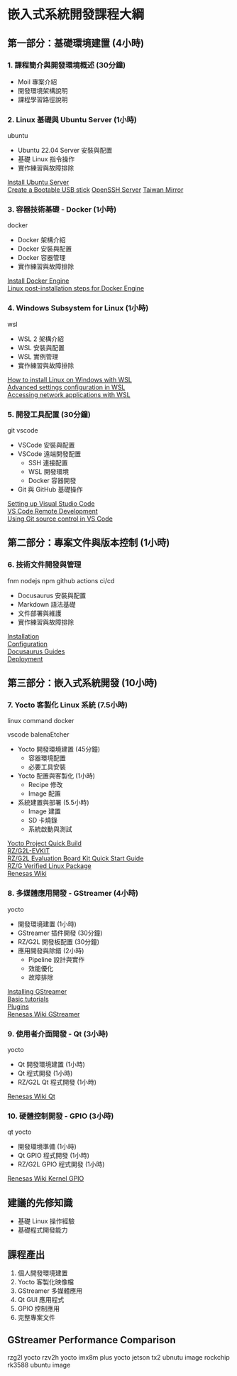 # 嵌入式系統開發課程大綱

## 第一部分：基礎環境建置 (4小時)

### 1. 課程簡介與開發環境概述 (30分鐘)

- Moil 專案介紹
- 開發環境架構說明
- 課程學習路徑說明

### 2. Linux 基礎與 Ubuntu Server (1小時)

ubuntu

- Ubuntu 22.04 Server 安裝與配置
- 基礎 Linux 指令操作
- 實作練習與故障排除

[Install Ubuntu Server](https://ubuntu.com/tutorials/install-ubuntu-server#1-overview)  
[Create a Bootable USB stick](https://ubuntu.com/tutorials/install-ubuntu-desktop#3-create-a-bootable-usb-stick)
[OpenSSH Server](https://documentation.ubuntu.com/server/how-to/security/openssh-server/)
[Taiwan Mirror](https://mirror.twds.com.tw/)

### 3. 容器技術基礎 - Docker (1小時)

docker

- Docker 架構介紹
- Docker 安裝與配置
- Docker 容器管理
- 實作練習與故障排除

[Install Docker Engine](https://docs.docker.com/engine/install/ubuntu/)  
[Linux post-installation steps for Docker Engine](https://docs.docker.com/engine/install/linux-postinstall/)

### 4. Windows Subsystem for Linux (1小時)

wsl

- WSL 2 架構介紹
- WSL 安裝與配置
- WSL 實例管理
- 實作練習與故障排除

[How to install Linux on Windows with WSL](https://learn.microsoft.com/en-us/windows/wsl/install)  
[Advanced settings configuration in WSL](https://learn.microsoft.com/en-us/windows/wsl/wsl-config)  
[Accessing network applications with WSL](https://learn.microsoft.com/en-us/windows/wsl/networking)

### 5. 開發工具配置 (30分鐘)

git
vscode

- VSCode 安裝與配置
- VSCode 遠端開發配置
  - SSH 連接配置
  - WSL 開發環境
  - Docker 容器開發
- Git 與 GitHub 基礎操作

[Setting up Visual Studio Code](https://code.visualstudio.com/docs/setup/setup-overview)  
[VS Code Remote Development](https://code.visualstudio.com/docs/remote/remote-overview)  
[Using Git source control in VS Code](https://code.visualstudio.com/docs/sourcecontrol/overview)

## 第二部分：專案文件與版本控制 (1小時)

### 6. 技術文件開發與管理

fnm
nodejs npm
github actions ci/cd

- Docusaurus 安裝與配置
- Markdown 語法基礎
- 文件部署與維護
- 實作練習與故障排除

[Installation](https://docusaurus.io/docs/installation)  
[Configuration](https://docusaurus.io/docs/configuration)  
[Docusaurus Guides](https://docusaurus.io/docs/category/guides)  
[Deployment](https://docusaurus.io/docs/deployment)

## 第三部分：嵌入式系統開發 (10小時)

### 7. Yocto 客製化 Linux 系統 (7.5小時)

linux command
docker

vscode
balenaEtcher

- Yocto 開發環境建置 (45分鐘)
  - 容器環境配置
  - 必要工具安裝
- Yocto 配置與客製化 (1小時)
  - Recipe 修改
  - Image 配置
- 系統建置與部署 (5.5小時)
  - Image 建置
  - SD 卡燒錄
  - 系統啟動與測試

[Yocto Project Quick Build](https://docs.yoctoproject.org/brief-yoctoprojectqs/index.html)  
[RZ/G2L-EVKIT](https://www.renesas.com/en/products/microcontrollers-microprocessors/rz-mpus/rzg2l-evkit-evaluation-board-kit-rzg2l-mpu)  
[RZ/G2L Evaluation Board Kit Quick Start Guide](https://www.renesas.com/en/document/qsg/rzg2l-evaluation-board-kit-quick-start-guide?r=1518686)  
[RZ/G Verified Linux Package](https://www.renesas.com/en/products/microcontrollers-microprocessors/rz-mpus/rzg-linux-platform/rzg-marketplace/verified-linux-package/rzg-verified-linux-package)  
[Renesas Wiki](https://jira-gasg.renesas.eu/confluence/display/REN/Renesas+Wiki)

### 8. 多媒體應用開發 - GStreamer (4小時)

yocto

- 開發環境建置 (1小時)
- GStreamer 插件開發 (30分鐘)
- RZ/G2L 開發板配置 (30分鐘)
- 應用開發與除錯 (2小時)
  - Pipeline 設計與實作
  - 效能優化
  - 故障排除

[Installing GStreamer](https://gstreamer.freedesktop.org/documentation/installing/index.html?gi-language=c)  
[Basic tutorials](https://gstreamer.freedesktop.org/documentation/tutorials/basic/index.html?gi-language=c)  
[Plugins](https://gstreamer.freedesktop.org/documentation/plugins_doc.html?gi-language=c)  
[Renesas Wiki GStreamer](https://jira-gasg.renesas.eu/confluence/display/REN/GStreamer)

### 9. 使用者介面開發 - Qt (3小時)

yocto

- Qt 開發環境建置 (1小時)
- Qt 程式開發 (1小時)
- RZ/G2L Qt 程式開發 (1小時)

[Renesas Wiki Qt](https://jira-gasg.renesas.eu/confluence/display/REN/Graphics)

### 10. 硬體控制開發 - GPIO (3小時)

qt
yocto

- 開發環境準備 (1小時)
- Qt GPIO 程式開發 (1小時)
- RZ/G2L GPIO 程式開發 (1小時)

[Renesas Wiki Kernel GPIO](https://jira-gasg.renesas.eu/confluence/display/REN/Kernel)

## 建議的先修知識

- 基礎 Linux 操作經驗
- 基礎程式開發能力

## 課程產出

1. 個人開發環境建置
2. Yocto 客製化映像檔
3. GStreamer 多媒體應用
4. Qt GUI 應用程式
5. GPIO 控制應用
6. 完整專案文件

## GStreamer Performance Comparison

rzg2l yocto
rzv2h yocto
imx8m plus yocto
jetson tx2 ubnutu image
rockchip rk3588 ubuntu image
